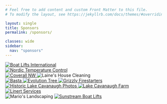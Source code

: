 ```yaml
---
# Feel free to add content and custom Front Matter to this file.
# To modify the layout, see https://jekyllrb.com/docs/themes/#overriding-theme-defaults

layout: single
title: Sponsors
permalink: /sponsors/

classes: wide
sidebar:
  nav: "sponsors"
---
```

<link rel="stylesheet" href="../styles.css">

<div>
  <a href="http://www.boatliftsintl.com" target="_blank">
    <img class="ad_full_page" src="/_lfs/images/advertising/boat_lifts_Int.png" alt="Boat Lifts International">
  </a>
</div>

<div>
  <a href="https://www.nordictempcontrol.com/" target="_blank">
    <img class="ad_full_page" src="/_lfs/images/advertising/nordic_temp_control.png" alt="Nordic Temperature Control">
  </a>
</div>

<div>
  <a href="mailto:info@coverallnw.com">
    <img class="ad_half_page" src="/_lfs/images/advertising/coverall_nw.png" alt="Coverall NW">
  </a>
  <img class="ad_half_page" src="/_lfs/images/advertising/laine_house_cleaning.jpeg" alt="Laine's House Cleaning">
</div>

<div>
  <a href="https://bastaboatlifts.com/" target="_blank">
    <img class="ad_large" src="/_lfs/images/advertising/basta.png" alt="Basta">
  </a>

  <a href="mailto:evolutiontreeexpertsllc@yahoo.com">
    <img class="ad_large" src="/_lfs/images/advertising/evolution_tree.png" alt="Evolution Tree">
  </a>

  <a href="https://www.grizfirestarters.com/" target="_blank">
    <img class="ad_large" src="/_lfs/images/advertising/grizzly_firestarters.jpg" alt="Grizzly Firestarters">
  </a>
</div>

<div>
  <a href="mailto:kurtwood@yahoo.com">
    <img class="ad_large" src="/_lfs/images/advertising/kurt-w.png" alt="Historic Lake Cavanaugh Photos">
  </a>

  <a href="https://lakecavanaughfarm.com" target="_blank">
    <img class="ad_large" src="/_lfs/images/advertising/Lake-Cav-Farm-New.jpg" alt="Lake Cavanaugh Farm">
  </a>

  <a href="mailto:brett_linert@frontier.com">
    <img class="ad_large" src="/_lfs/images/advertising/linert_services.png" alt="Linert Services">
  </a>
</div>

<div>
  <img class="ad_large" src="/_lfs/images/advertising/marios_land.jpg" alt="Mario's Landscaping">

  <a href="https://sunstreamboatlifts.com" target="_blank">
    <img class="ad_large" src="/_lfs/images/advertising/sun_stream.jpg" alt="Sunstream Boat Lifts">
  </a>
</div>